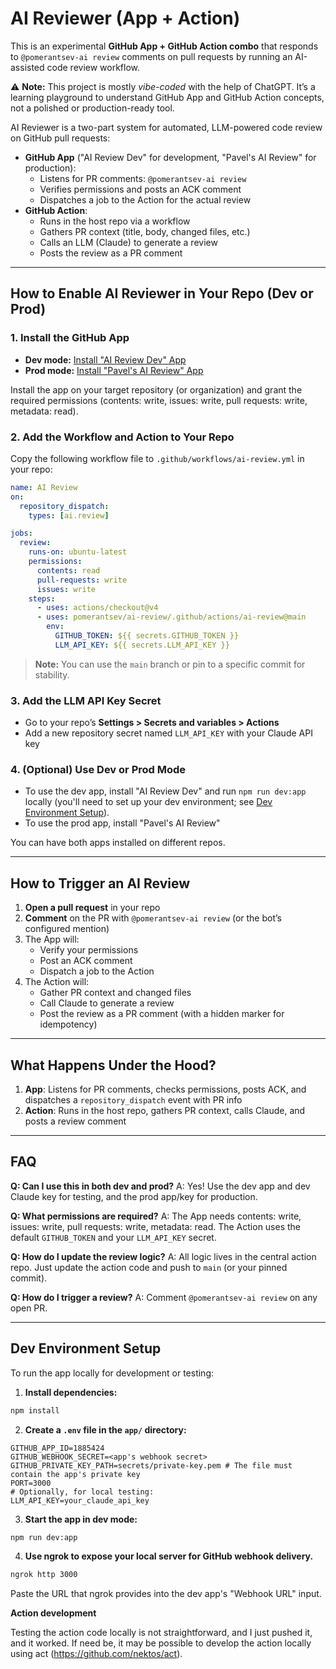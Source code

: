 
# AI Reviewer (App + Action)
This is an experimental **GitHub App + GitHub Action combo** that responds to
`@pomerantsev-ai review` comments on pull requests by running an AI-assisted code review
workflow.

⚠️ **Note:** This project is mostly *vibe-coded* with the help of ChatGPT.
It’s a learning playground to understand GitHub App and GitHub Action concepts,
not a polished or production-ready tool.

AI Reviewer is a two-part system for automated, LLM-powered code review on GitHub pull requests:

- **GitHub App** ("AI Review Dev" for development, "Pavel's AI Review" for production):
  - Listens for PR comments: `@pomerantsev-ai review`
  - Verifies permissions and posts an ACK comment
  - Dispatches a job to the Action for the actual review
- **GitHub Action**:
  - Runs in the host repo via a workflow
  - Gathers PR context (title, body, changed files, etc.)
  - Calls an LLM (Claude) to generate a review
  - Posts the review as a PR comment

---

## How to Enable AI Reviewer in Your Repo (Dev or Prod)

### 1. **Install the GitHub App**

- **Dev mode:** [Install "AI Review Dev" App](https://github.com/apps/ai-review-dev)
- **Prod mode:** [Install "Pavel's AI Review" App](https://github.com/apps/pavel-s-ai-review)

Install the app on your target repository (or organization) and grant the required permissions (contents: write, issues: write, pull requests: write, metadata: read).

### 2. **Add the Workflow and Action to Your Repo**

Copy the following workflow file to `.github/workflows/ai-review.yml` in your repo:

```yaml
name: AI Review
on:
  repository_dispatch:
    types: [ai.review]

jobs:
  review:
    runs-on: ubuntu-latest
    permissions:
      contents: read
      pull-requests: write
      issues: write
    steps:
      - uses: actions/checkout@v4
      - uses: pomerantsev/ai-review/.github/actions/ai-review@main
        env:
          GITHUB_TOKEN: ${{ secrets.GITHUB_TOKEN }}
          LLM_API_KEY: ${{ secrets.LLM_API_KEY }}
```

> **Note:** You can use the `main` branch or pin to a specific commit for stability.

### 3. **Add the LLM API Key Secret**

- Go to your repo’s **Settings > Secrets and variables > Actions**
- Add a new repository secret named `LLM_API_KEY` with your Claude API key

### 4. **(Optional) Use Dev or Prod Mode**

- To use the dev app, install "AI Review Dev" and run `npm run dev:app` locally (you'll need to set up your dev environment; see [Dev Environment Setup](#dev-environment-setup)).
- To use the prod app, install "Pavel's AI Review"


You can have both apps installed on different repos.

---

## How to Trigger an AI Review

1. **Open a pull request** in your repo
2. **Comment** on the PR with `@pomerantsev-ai review` (or the bot’s configured mention)
3. The App will:
   - Verify your permissions
   - Post an ACK comment
   - Dispatch a job to the Action
4. The Action will:
   - Gather PR context and changed files
   - Call Claude to generate a review
   - Post the review as a PR comment (with a hidden marker for idempotency)

---

## What Happens Under the Hood?

1. **App**: Listens for PR comments, checks permissions, posts ACK, and dispatches a `repository_dispatch` event with PR info
2. **Action**: Runs in the host repo, gathers PR context, calls Claude, and posts a review comment

---

## FAQ

**Q: Can I use this in both dev and prod?**
A: Yes! Use the dev app and dev Claude key for testing, and the prod app/key for production.

**Q: What permissions are required?**
A: The App needs contents: write, issues: write, pull requests: write, metadata: read. The Action uses the default `GITHUB_TOKEN` and your `LLM_API_KEY` secret.

**Q: How do I update the review logic?**
A: All logic lives in the central action repo. Just update the action code and push to `main` (or your pinned commit).


**Q: How do I trigger a review?**
A: Comment `@pomerantsev-ai review` on any open PR.

---

## Dev Environment Setup

To run the app locally for development or testing:

1. **Install dependencies:**
  ```sh
  npm install
  ```

2. **Create a `.env` file in the `app/` directory:**
  ```env
  GITHUB_APP_ID=1885424
  GITHUB_WEBHOOK_SECRET=<app's webhook secret>
  GITHUB_PRIVATE_KEY_PATH=secrets/private-key.pem # The file must contain the app's private key
  PORT=3000
  # Optionally, for local testing:
  LLM_API_KEY=your_claude_api_key
  ```

3. **Start the app in dev mode:**
  ```sh
  npm run dev:app
  ```

4. **Use ngrok to expose your local server for GitHub webhook delivery.**
  ```sh
  ngrok http 3000
  ```

  Paste the URL that ngrok provides into the dev app's "Webhook URL" input.

**Action development**

Testing the action code locally is not straightforward, and I just pushed it, and it worked.
If need be, it may be possible to develop the action locally using act (https://github.com/nektos/act).
